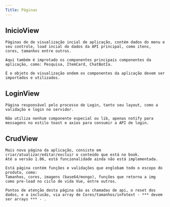 ```yaml
---
Title: Páginas
---
```


<script setup>

</script>

## InicioView

    Páginas de de visualização incial de aplicação, contém dados do menu e seu controle, load incial do dados da API principal, como itens, cores, tamanhos entre outros.

    Aqui também é improtado os componentes principais componentes da aplicação, como: Pesquisa, ItemCard, ChatBotIa.

    É o objeto de visualização ondem os componentes da aplicação devem ser importados e utilizados.

## LoginView

    Página responsável pelo processo de Login, tanto seu layout, como a validação e login no servidor.

    Não utiliza nenhum componente especial ou lib, apenas notify para messagens no estilo toast e axios para consumir a API de login.

## CrudView

    Mais nova página da aplicação, consiste em criar/atualizar/editar/excluir o conteúdo que está no book.
    Até a versão 1.06, está funcionalidade ainda não está implementada.

    Está página contém funções e validações que englobam todo o escopo do produto, como:
    Tamanhos, cores, imagens (base64/mongo), funções que retorna a img como pre-load no ciclo de vida Vue, entre outros.

    Pontos de atenção desta página são as chamadas de api, o reset dos dados, e a inclusão, via array de Cores/tamanhos/infotext - *** devem ser arrays *** - .

